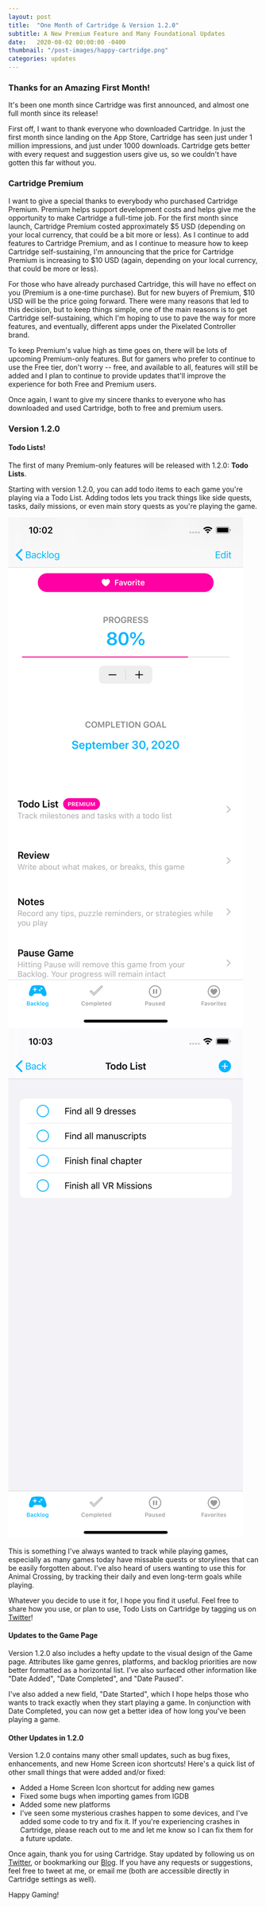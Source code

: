```yaml
---
layout: post
title:  "One Month of Cartridge & Version 1.2.0"
subtitle: A New Premium Feature and Many Foundational Updates
date:   2020-08-02 00:00:00 -0400
thumbnail: "/post-images/happy-cartridge.png"
categories: updates
---
```


### Thanks for an Amazing First Month!

It's been one month since Cartridge was first announced, and almost one full month since its release!

First off, I want to thank everyone who downloaded Cartridge. In just the first month since landing on the App Store, Cartridge has seen just under 1 million impressions, and just under 1000 downloads. Cartridge gets better with every request and suggestion
users give us, so we couldn't have gotten this far without you.

### Cartridge Premium

I want to give a special thanks to everybody who purchased Cartridge Premium. Premium helps support development costs and helps give me the opportunity to make Cartridge a full-time job. For the first month since launch, Cartridge Premium costed approximately $5 USD (depending on your local currency, that could be a bit more or less). As I continue to add features to Cartridge Premium, and as I continue to measure how to keep Cartridge self-sustaining, I'm announcing that the price for Cartridge Premium is increasing to $10 USD (again, depending on your local currency, that could be more or less).

For those who have already purchased Cartridge, this will have no effect on you (Premium is a one-time purchase). But for new buyers of Premium, $10 USD will be the price going forward. There were many reasons that led to this decision, but to keep things simple, one of the main reasons is to get Cartridge self-sustaining, which I'm hoping to use to pave the way for more features, and eventually, different apps under the Pixelated Controller brand.

To keep Premium's value high as time goes on, there will be lots of upcoming Premium-only features. But for gamers who prefer to continue to use the Free tier, don't worry -- free, and available to all, features will still be added and I plan to continue to provide updates that'll improve the experience for both Free and Premium users.

Once again, I want to give my sincere thanks to everyone who has downloaded and used Cartridge, both to free and premium users.

### Version 1.2.0

#### Todo Lists!

The first of many Premium-only features will be released with 1.2.0: **Todo Lists**.

Starting with version 1.2.0, you can add todo items to each game you're playing via a Todo List. Adding todos lets you track things like side quests, tasks, daily missions, or even main story quests as you're playing the game.

![Cartridge Todo List 1](/post-images/todo-screenshot1.png)
![Cartridge Todo List 1](/post-images/todo-screenshot2.png)

This is something I've always wanted to track while playing games, especially as many games today have missable quests or storylines that can be easily forgotten about. I've also heard of users wanting to use this for Animal Crossing, by tracking their daily and even long-term goals while playing.

Whatever you decide to use it for, I hope you find it useful. Feel free to share how you use, or plan to use, Todo Lists on Cartridge by tagging us on [Twitter](https://twitter.com/Cartridge_App)!

#### Updates to the Game Page

Version 1.2.0 also includes a hefty update to the visual design of the Game page. Attributes like game genres, platforms, and backlog priorities are now better formatted as a horizontal list. I've also surfaced other information like "Date Added", "Date Completed", and "Date Paused".

I've also added a new field, "Date Started", which I hope helps those who wants to track exactly when they start playing a game. In conjunction with Date Completed, you can now get a better idea of how long you've been playing a game.

#### Other Updates in 1.2.0

Version 1.2.0 contains many other small updates, such as bug fixes, enhancements, and new Home Screen icon shortcuts! Here's a quick list of other small things that were added and/or fixed:

- Added a Home Screen Icon shortcut for adding new games
- Fixed some bugs when importing games from IGDB
- Added some new platforms
- I've seen some mysterious crashes happen to some devices, and I've added some code to try and fix it. If you're experiencing crashes in Cartridge, please reach out to me and let me know so I can fix them for a future update.

Once again, thank you for using Cartridge. Stay updated by following us on [Twitter](https://twitter.com/Cartridge_App), or bookmarking our [Blog](https://pixelatedcontroller.com/blog). If you have any requests or suggestions, feel free to tweet at me, or email me (both are accessible directly in Cartridge settings as well).

Happy Gaming!
